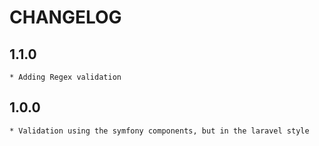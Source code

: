 CHANGELOG
=========

1.1.0
-----

    * Adding Regex validation

1.0.0
-----

    * Validation using the symfony components, but in the laravel style